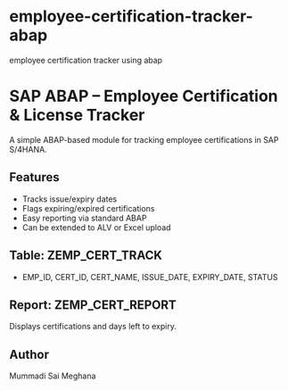 # employee-certification-tracker-abap
employee certification tracker using abap
# SAP ABAP – Employee Certification & License Tracker

A simple ABAP-based module for tracking employee certifications in SAP S/4HANA.  

## Features
- Tracks issue/expiry dates
- Flags expiring/expired certifications
- Easy reporting via standard ABAP
- Can be extended to ALV or Excel upload

## Table: ZEMP_CERT_TRACK
- EMP_ID, CERT_ID, CERT_NAME, ISSUE_DATE, EXPIRY_DATE, STATUS

## Report: ZEMP_CERT_REPORT
Displays certifications and days left to expiry.

## Author
Mummadi Sai Meghana
